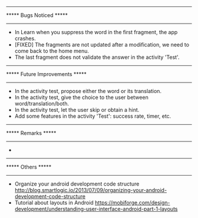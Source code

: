 *******************************
*****    Bugs Noticed     *****
*******************************
- In Learn when you suppress the word in the first fragment, the app crashes.
- [FIXED] The fragments are not updated after a modification, we need to come back to the home menu.
- The last fragment does not validate the answer in the activity 'Test'.





*******************************
***** Future Improvements *****
*******************************
- In the activity test, propose either the word or its translation.
- In the activity test, give the choice to the user between word/translation/both.
- In the activity test, let the user skip or obtain a hint.
- Add some features in the activity 'Test': success rate, timer, etc.





*******************************
*****      Remarks        *****
*******************************
-





*******************************
*****       Others        *****
*******************************
-	Organize your android development code structure
	http://blog.smartlogic.io/2013/07/09/organizing-your-android-development-code-structure
-	Tutorial about layouts in Android
	https://mobiforge.com/design-development/understanding-user-interface-android-part-1-layouts
